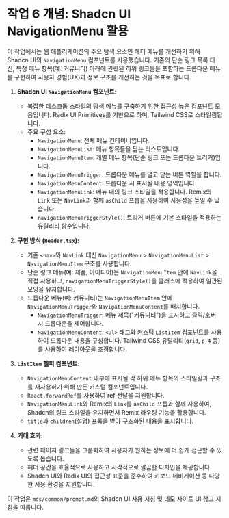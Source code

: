 # 작업 6 개념: Shadcn UI NavigationMenu 활용

이 작업에서는 웹 애플리케이션의 주요 탐색 요소인 헤더 메뉴를 개선하기 위해 Shadcn UI의 `NavigationMenu` 컴포넌트를 사용했습니다. 기존의 단순 링크 목록 대신, 특정 메뉴 항목(예: 커뮤니티) 아래에 관련된 하위 링크들을 포함하는 드롭다운 메뉴를 구현하여 사용자 경험(UX)과 정보 구조를 개선하는 것을 목표로 합니다.

1.  **Shadcn UI `NavigationMenu` 컴포넌트:**
    *   복잡한 데스크톱 스타일의 탐색 메뉴를 구축하기 위한 접근성 높은 컴포넌트 모음입니다. Radix UI Primitives를 기반으로 하며, Tailwind CSS로 스타일링됩니다.
    *   주요 구성 요소:
        *   `NavigationMenu`: 전체 메뉴 컨테이너입니다.
        *   `NavigationMenuList`: 메뉴 항목들을 담는 리스트입니다.
        *   `NavigationMenuItem`: 개별 메뉴 항목(단순 링크 또는 드롭다운 트리거)입니다.
        *   `NavigationMenuTrigger`: 드롭다운 메뉴를 열고 닫는 버튼 역할을 합니다.
        *   `NavigationMenuContent`: 드롭다운 시 표시될 내용 영역입니다.
        *   `NavigationMenuLink`: 메뉴 내의 링크 스타일을 적용합니다. Remix의 `Link` 또는 `NavLink`과 함께 `asChild` 프롭을 사용하여 사용성을 높일 수 있습니다.
        *   `navigationMenuTriggerStyle()`: 트리거 버튼에 기본 스타일을 적용하는 유틸리티 함수입니다.

2.  **구현 방식 (`Header.tsx`):**
    *   기존 `<nav>`와 `NavLink` 대신 `NavigationMenu` > `NavigationMenuList` > `NavigationMenuItem` 구조를 사용합니다.
    *   단순 링크 메뉴(예: 제품, 아이디어)는 `NavigationMenuItem` 안에 `NavLink`을 직접 사용하고, `navigationMenuTriggerStyle()`을 클래스에 적용하여 일관된 모양을 유지합니다.
    *   드롭다운 메뉴(예: 커뮤니티)는 `NavigationMenuItem` 안에 `NavigationMenuTrigger`와 `NavigationMenuContent`를 배치합니다.
        *   `NavigationMenuTrigger`: 메뉴 제목("커뮤니티")을 표시하고 클릭/호버 시 드롭다운을 제어합니다.
        *   `NavigationMenuContent`: `<ul>` 태그와 커스텀 `ListItem` 컴포넌트를 사용하여 드롭다운 내용을 구성합니다. Tailwind CSS 유틸리티(`grid`, `p-4` 등)를 사용하여 레이아웃을 조정합니다.

3.  **`ListItem` 헬퍼 컴포넌트:**
    *   `NavigationMenuContent` 내부에 표시될 각 하위 메뉴 항목의 스타일링과 구조를 재사용하기 위해 만든 커스텀 컴포넌트입니다.
    *   `React.forwardRef`를 사용하여 ref 전달을 지원합니다.
    *   `NavigationMenuLink`와 Remix의 `Link`를 `asChild` 프롭과 함께 사용하여, Shadcn의 링크 스타일을 유지하면서 Remix 라우팅 기능을 활용합니다.
    *   `title`과 `children`(설명) 프롭을 받아 구조화된 내용을 표시합니다.

4.  **기대 효과:**
    *   관련 페이지 링크들을 그룹화하여 사용자가 원하는 정보에 더 쉽게 접근할 수 있도록 돕습니다.
    *   헤더 공간을 효율적으로 사용하고 시각적으로 깔끔한 디자인을 제공합니다.
    *   Shadcn UI와 Radix UI의 접근성 표준을 준수하여 키보드 네비게이션 등 다양한 사용 환경을 지원합니다.

이 작업은 `mds/common/prompt.md`의 Shadcn UI 사용 지침 및 데모 사이트 UI 참고 지침을 따릅니다. 